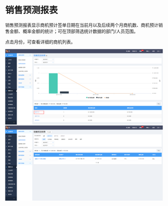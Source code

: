 # 销售预测报表

销售预测报表显示商机预计签单日期在当前月以及后续两个月商机数、商机预计销售金额、概率金额的统计；可在顶部筛选统计数据的部门/人员范围。

点击月份，可查看详细的商机列表。

![](/assets/销售预测1.png)![](/assets/销售预测2.png)

